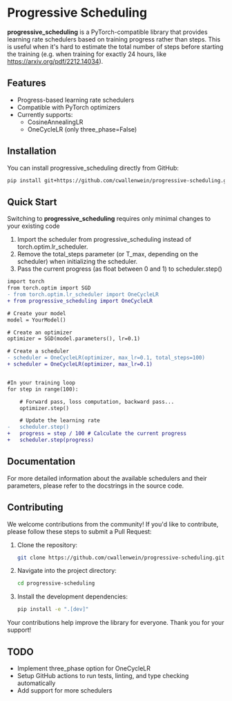 # Progressive Scheduling

**progressive_scheduling** is a PyTorch-compatible library that provides learning rate schedulers based on training progress rather than steps. This is useful when it's hard to estimate the total number of steps before starting the training (e.g. when training for exactly 24 hours, like https://arxiv.org/pdf/2212.14034).

## Features

- Progress-based learning rate schedulers
- Compatible with PyTorch optimizers
- Currently supports:
  - CosineAnnealingLR
  - OneCycleLR (only three_phase=False)

## Installation

You can install progressive_scheduling directly from GitHub:
```bash
pip install git+https://github.com/cwallenwein/progressive-scheduling.git
```

## Quick Start

Switching to **progressive_scheduling** requires only minimal changes to your existing code

1. Import the scheduler from progressive_scheduling instead of torch.optim.lr_scheduler.
2. Remove the total_steps parameter (or T_max, depending on the scheduler) when initializing the scheduler.
3. Pass the current progress (as float between 0 and 1) to scheduler.step()

```diff
import torch
from torch.optim import SGD
- from torch.optim.lr_scheduler import OneCycleLR
+ from progressive_scheduling import OneCycleLR

# Create your model
model = YourModel()

# Create an optimizer
optimizer = SGD(model.parameters(), lr=0.1)

# Create a scheduler
- scheduler = OneCycleLR(optimizer, max_lr=0.1, total_steps=100)
+ scheduler = OneCycleLR(optimizer, max_lr=0.1)


#In your training loop
for step in range(100):

    # Forward pass, loss computation, backward pass...
    optimizer.step()

    # Update the learning rate
-   scheduler.step()
+   progress = step / 100 # Calculate the current progress
+   scheduler.step(progress)
```

## Documentation

For more detailed information about the available schedulers and their parameters, please refer to the docstrings in the source code.

## Contributing

We welcome contributions from the community! If you'd like to contribute, please follow these steps to submit a Pull Request:

1. Clone the repository:
   ```bash
   git clone https://github.com/cwallenwein/progressive-scheduling.git
   ```
2. Navigate into the project directory:
   ```bash
   cd progressive-scheduling
   ```
3. Install the development dependencies:
   ```bash
   pip install -e ".[dev]"
   ```

Your contributions help improve the library for everyone. Thank you for your support!

## TODO

- Implement three_phase option for OneCycleLR
- Setup GitHub actions to run tests, linting, and type checking automatically
- Add support for more schedulers


<!---  
All schedulers

lr_scheduler.LambdaLR
lr_scheduler.MultiplicativeLR
lr_scheduler.StepLR
lr_scheduler.MultiStepLR
lr_scheduler.ConstantLR
lr_scheduler.LinearLR
lr_scheduler.ExponentialLR
lr_scheduler.PolynomialLR
lr_scheduler.CosineAnnealingLR
lr_scheduler.ChainedScheduler
lr_scheduler.SequentialLR
lr_scheduler.ReduceLROnPlateau
lr_scheduler.CyclicLR
lr_scheduler.OneCycleLR
lr_scheduler.CosineAnnealingWarmRestarts
--->
